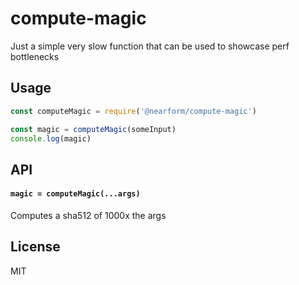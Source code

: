 # compute-magic

Just a simple very slow function that can be used to showcase perf bottlenecks

## Usage

```js
const computeMagic = require('@nearform/compute-magic')

const magic = computeMagic(someInput)
console.log(magic)
```

## API

#### `magic = computeMagic(...args)`

Computes a sha512 of 1000x the args

## License

MIT
